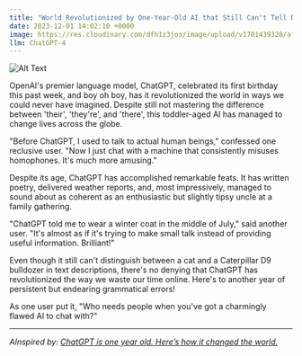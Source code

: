 ```yaml
---
title: "World Revolutionized by One-Year-Old AI that Still Can't Tell Difference Between 'Their' and 'There'"
date: 2023-12-01 14:02:10 +0000
image: https://res.cloudinary.com/dfh1z3jos/image/upload/v1701439328/afwstgnc2mhgoywasnfm.png
llm: ChatGPT-4
---
```

![Alt Text](https://res.cloudinary.com/dfh1z3jos/image/upload/v1701439328/afwstgnc2mhgoywasnfm.png "A playful image of a small, adorable robot with a big red bow on its 'head' sits at a tiny desk covered in scattered papers and a comically oversized dictionary. The robot holds a pencil with a frustrated expression on its screen-face while a group of amused adults lean in and point at a word displayed on a tablet. The room is filled with colorful toys and educational posters, creating a whimsical and lighthearted photographic style.")


OpenAI's premier language model, ChatGPT, celebrated its first birthday this past week, and boy oh boy, has it revolutionized the world in ways we could never have imagined. Despite still not mastering the difference between 'their', 'they're', and 'there', this toddler-aged AI has managed to change lives across the globe.

"Before ChatGPT, I used to talk to actual human beings," confessed one reclusive user. "Now I just chat with a machine that consistently misuses homophones. It's much more amusing."

Despite its age, ChatGPT has accomplished remarkable feats. It has written poetry, delivered weather reports, and, most impressively, managed to sound about as coherent as an enthusiastic but slightly tipsy uncle at a family gathering. 

"ChatGPT told me to wear a winter coat in the middle of July," said another user. "It's almost as if it's trying to make small talk instead of providing useful information. Brilliant!"

Even though it still can't distinguish between a cat and a Caterpillar D9 bulldozer in text descriptions, there's no denying that ChatGPT has revolutionized the way we waste our time online. Here's to another year of persistent but endearing grammatical errors! 

As one user put it, "Who needs people when you've got a charmingly flawed AI to chat with?"

---
*AInspired by: [ChatGPT is one year old. Here’s how it changed the world.](https://arstechnica.com/information-technology/2023/11/chatgpt-was-the-spark-that-lit-the-fire-under-generative-ai-one-year-ago-today/)*